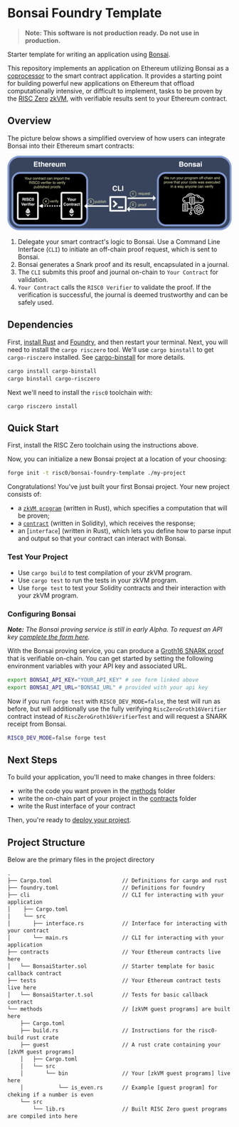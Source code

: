 # Bonsai Foundry Template

> **Note: This software is not production ready. Do not use in production.**

Starter template for writing an application using [Bonsai].

This repository implements an application on Ethereum utilizing Bonsai as a [coprocessor] to the smart contract application.
It provides a starting point for building powerful new applications on Ethereum that offload computationally intensive, or difficult to implement, tasks to be proven by the [RISC Zero] [zkVM], with verifiable results sent to your Ethereum contract.

## Overview

The picture below shows a simplified overview of how users can integrate Bonsai into their Ethereum smart contracts:

![Bonsai Foundry Template Diagram](images/bonsai-foundry-template.png)

1. Delegate your smart contract's logic to Bonsai. Use a Command Line Interface (`CLI`) to initiate an off-chain proof request, which is sent to Bonsai.
2. Bonsai generates a Snark proof and its result, encapsulated in a journal.
3. The `CLI` submits this proof and journal on-chain to `Your Contract` for validation.
4. `Your Contract` calls the `RISC0 Verifier` to validate the proof. If the verification is successful, the journal is deemed trustworthy and can be safely used.

## Dependencies
First, [install Rust] and [Foundry], and then restart your terminal. Next, you will need to install the `cargo risczero` tool.
We'll use `cargo binstall` to get `cargo-risczero` installed. See [cargo-binstall] for more details.

```bash
cargo install cargo-binstall
cargo binstall cargo-risczero
```

Next we'll need to install the `risc0` toolchain with:

```
cargo risczero install
```

## Quick Start
First, install the RISC Zero toolchain using the instructions above.

Now, you can initialize a new Bonsai project at a location of your choosing:

```bash
forge init -t risc0/bonsai-foundry-template ./my-project
```
Congratulations! You've just built your first Bonsai project.
Your new project consists of:
- a [`zkVM program`] (written in Rust), which specifies a computation that will be proven;
- a [`contract`] (written in Solidity), which receives the response;
- an [`interface`] (written in Rust), which lets you define how to parse input and output so that your contract can interact with Bonsai. 


[install Rust]: https://doc.rust-lang.org/cargo/getting-started/installation.html
[Foundry]: https://getfoundry.sh/
[cargo-binstall]: https://github.com/cargo-bins/cargo-binstall#cargo-binaryinstall
[`zkVM program`]: https://github.com/risc0/bonsai-foundry-template/tree/main/methods/guest/src/bin
[`contract`]: https://github.com/risc0/bonsai-foundry-template/tree/main/contracts

### Test Your Project
- Use `cargo build` to test compilation of your zkVM program.
- Use `cargo test` to run the tests in your zkVM program.
- Use `forge test` to test your Solidity contracts and their interaction with your zkVM program.

### Configuring Bonsai
***Note:*** *The Bonsai proving service is still in early Alpha. To request an API key [complete the form here](https://bonsai.xyz/apply).*

With the Bonsai proving service, you can produce a [Groth16 SNARK proof] that is verifiable on-chain.
You can get started by setting the following environment variables with your API key and associated URL.

```bash
export BONSAI_API_KEY="YOUR_API_KEY" # see form linked above
export BONSAI_API_URL="BONSAI_URL" # provided with your api key
```

Now if you run `forge test` with `RISC0_DEV_MODE=false`, the test will run as before, but will additionally use the fully verifying `RiscZeroGroth16Verifier` contract instead of `RiscZeroGroth16VerifierTest` and will request a SNARK receipt from Bonsai.

```bash
RISC0_DEV_MODE=false forge test
```

## Next Steps
To build your application, you'll need to make changes in three folders:
- write the code you want proven in the [methods] folder
- write the on-chain part of your project in the [contracts] folder
- write the Rust interface of your contract

Then, you're ready to [deploy your project]. <br/>


## Project Structure

Below are the primary files in the project directory

```text
.
├── Cargo.toml                      // Definitions for cargo and rust
├── foundry.toml                    // Definitions for foundry
├── cli                             // CLI for interacting with your application
│    ├── Cargo.toml
│    └── src
│       ├── interface.rs            // Interface for interacting with your contract
│       └── main.rs                 // CLI for interacting with your application
├── contracts                       // Your Ethereum contracts live here
│   └── BonsaiStarter.sol           // Starter template for basic callback contract
├── tests                           // Your Ethereum contract tests live here
│   └── BonsaiStarter.t.sol         // Tests for basic callback contract
└── methods                         // [zkVM guest programs] are built here
    ├── Cargo.toml
    ├── build.rs                    // Instructions for the risc0-build rust crate
    ├── guest                       // A rust crate containing your [zkVM guest programs]
    │   ├── Cargo.toml
    │   └── src
    │       └── bin                 // Your [zkVM guest programs] live here
    │           └── is_even.rs      // Example [guest program] for cheking if a number is even
    └── src
        └── lib.rs                  // Built RISC Zero guest programs are compiled into here
```


[methods]: /methods
[contracts]: /contracts
[deploy your project]: /deployment-guide.md
[coprocessor]: https://twitter.com/RiscZero/status/1677316664772132864
[Bonsai]: https://dev.bonsai.xyz/
[Foundry]: https://getfoundry.sh/
[Groth16 SNARK proof]: https://www.risczero.com/news/on-chain-verification
[RISC Zero examples]: https://github.com/risc0/risc0/tree/main/examples
[RISC Zero]: https://www.risczero.com/
[RISC-V]: https://www.risczero.com/docs/reference-docs/about-risc-v
[https://book.getfoundry.sh/forge/tests]: https://book.getfoundry.sh/forge/tests
[receipt]: https://dev.risczero.com/zkvm/developer-guide/receipts
[risc0/risc0]: https://github.com/risc0/risc0/tree/main/bonsai/ethereum-relay
[zkVM guest program]: https://www.dev.risczero.com/terminology#guest-program
[zkVM]: https://www.dev.risczero.com/terminology#zero-knowledge-virtual-machine-zkvm
